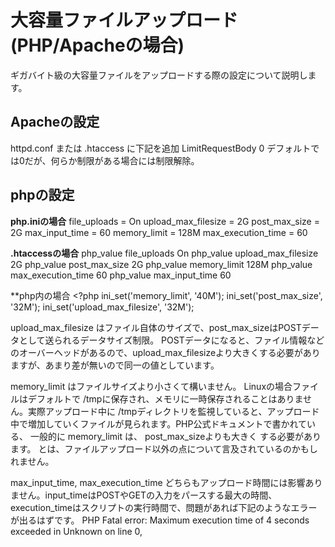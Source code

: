 # 大容量ファイルアップロード (PHP/Apacheの場合)
ギガバイト級の大容量ファイルをアップロードする際の設定について説明します。

## Apacheの設定 ##
httpd.conf または .htaccess に下記を追加
	LimitRequestBody 0
デフォルトでは0だが、何らか制限がある場合には制限解除。

## phpの設定 ##
**php.iniの場合**
	file_uploads = On
	upload_max_filesize = 2G
	post_max_size = 2G
	max_input_time = 60
	memory_limit = 128M
	max_execution_time = 60

**.htaccessの場合**
	php_value file_uploads On
	php_value upload_max_filesize 2G
	php_value post_max_size 2G
	php_value memory_limit 128M
	php_value max_execution_time 60
	php_value max_input_time 60

**php内の場合
	<?php
	ini_set('memory_limit', '40M');
	ini_set('post_max_size', '32M');
	ini_set('upload_max_filesize', '32M');

upload_max_filesize はファイル自体のサイズで、post_max_sizeはPOSTデータとして送られるデータサイズ制限。
POSTデータになると、ファイル情報などのオーバーヘッドがあるので、upload_max_filesizeより大きくする必要がありますが、あまり差が無いので同一の値としています。

memory_limit はファイルサイズより小さくて構いません。 Linuxの場合ファイルはデフォルトで /tmpに保存され、メモリに一時保存されることはありません。実際アップロード中に /tmpディレクトリを監視していると、アップロード中で増加していくファイルが見られます。PHP公式ドキュメントで書かれている、
	一般的に memory_limit は、 post_max_sizeよりも大きく する必要があります。
とは、ファイルアップロード以外の点について言及されているのかもしれません。

max_input_time, max_execution_time どちらもアップロード時間には影響ありません。input_timeはPOSTやGETの入力をパースする最大の時間、execution_timeはスクリプトの実行時間で、問題があれば下記のようなエラーが出るはずです。
	PHP Fatal error:  Maximum execution time of 4 seconds exceeded in Unknown on line 0,

